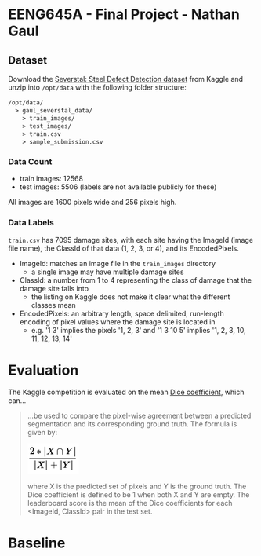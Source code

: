 # EENG645A - Final Project - Nathan Gaul

## Dataset

Download the [Severstal: Steel Defect Detection dataset](https://www.kaggle.com/c/severstal-steel-defect-detection/data) from Kaggle and unzip into `/opt/data` with the following folder structure:
```
/opt/data/
  > gaul_severstal_data/
    > train_images/
    > test_images/
    > train.csv
    > sample_submission.csv
```

### Data Count
- train images: 12568
- test images: 5506 (labels are not available publicly for these)

All images are 1600 pixels wide and 256 pixels high.

### Data Labels

`train.csv` has 7095 damage sites, with each site having the ImageId (image file name), the ClassId of that data (1, 2, 3, or 4), and its EncodedPixels.
- ImageId: matches an image file in the `train_images` directory
    - a single image may have multiple damage sites
- ClassId: a number from 1 to 4 representing the class of damage that the damage site falls into
    - the listing on Kaggle does not make it clear what the different classes mean
- EncodedPixels: an arbitrary length, space delimited, run-length encoding of pixel values where the damage site is located in
    - e.g. '1 3' implies the pixels '1, 2, 3' and '1 3 10 5' implies '1, 2, 3, 10, 11, 12, 13, 14'
  
# Evaluation

The Kaggle competition is evaluated on the mean [Dice coefficient](https://en.wikipedia.org/wiki/S%C3%B8rensen%E2%80%93Dice_coefficient), which can...
> ...be used to compare the pixel-wise agreement between a predicted segmentation and its corresponding ground truth. The formula is given by:
> 
> ![](./dice.png)
> 
> where X is the predicted set of pixels and Y is the ground truth. The Dice coefficient is defined to be 1 when both X and Y are empty. The leaderboard score is the mean of the Dice coefficients for each <ImageId, ClassId> pair in the test set.

# Baseline



# 